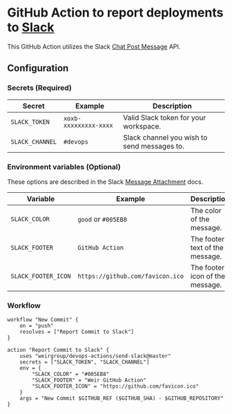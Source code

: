 # GitHub Action to report deployments to [Slack](https://slack.com)

This GitHub Action utilizes the Slack [Chat Post Message](https://api.slack.com/methods/chat.postMessage) API.

## Configuration

### Secrets (Required)

|Secret|Example|Description|
|---|---|---|
|`SLACK_TOKEN`|`xoxb-xxxxxxxxx-xxxx`|Valid Slack token for your workspace.|
|`SLACK_CHANNEL`|`#devops`|Slack channel you wish to send messages to.|

### Environment variables (Optional)
These options are described in the Slack [Message Attachment](https://api.slack.com/docs/message-attachments) docs.

|Variable|Example|Description|
|---|---|---|
|`SLACK_COLOR`|`good` or `#005EB8`|The color of the message.|
|`SLACK_FOOTER`|`GitHub Action`|The footer text of the message.|
|`SLACK_FOOTER_ICON`|`https://github.com/favicon.ico`|The footer icon of the message.|

### Workflow

```
workflow "New Commit" {
	on = "push"
	resolves = ["Report Commit to Slack"]
}

action "Report Commit to Slack" {
	uses "weirgroup/devops-actions/send-slack@master"
	secrets = ["SLACK_TOKEN", "SLACK_CHANNEL"]
	env = {
		"SLACK_COLOR" = "#005EB8"
		"SLACK_FOOTER" = "Weir GitHub Action"
		"SLACK_FOOTER_ICON" = "https://github.com/favicon.ico"
	}
	args = "New Commit $GITHUB_REF ($GITHUB_SHA) - $GITHUB_REPOSITORY"
}
```